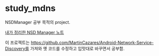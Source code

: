 # study_mdns
NSDManager 공부 목적의 project.

[내가 정리한 NSD Manager 노트](https://github.com/wonpyo93/Notes/blob/main/Java_NSDManager.md)

이 프로젝트는 https://github.com/MartinCazares/Android-Network-Service-Discovery를 가져와 옛 코드를 수정하고 입맛대로 바꾸면서 공부함.
